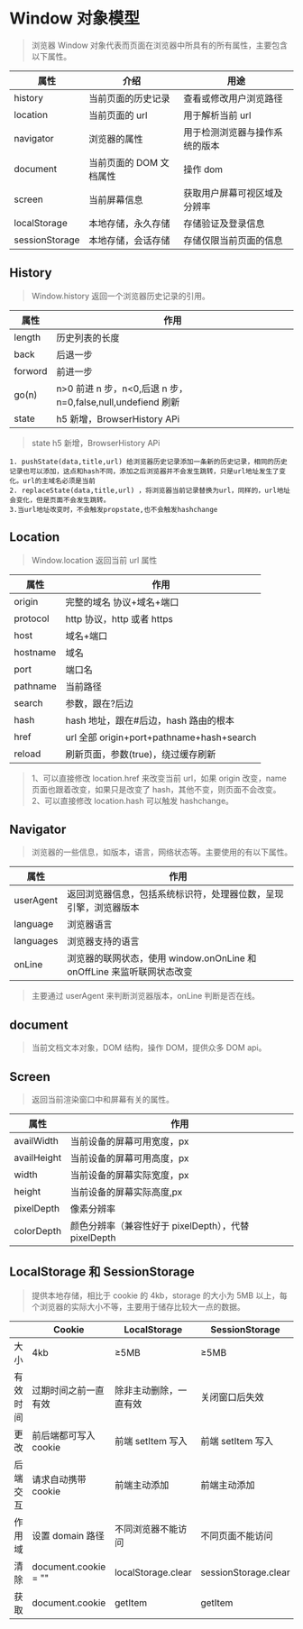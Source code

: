 # Window 对象模型

> 浏览器 Window 对象代表而页面在浏览器中所具有的所有属性，主要包含以下属性。

| 属性           | 介绍                    | 用途                           |
| -------------- | ----------------------- | ------------------------------ |
| history        | 当前页面的历史记录      | 查看或修改用户浏览路径         |
| location       | 当前页面的 url          | 用于解析当前 url               |
| navigator      | 浏览器的属性            | 用于检测浏览器与操作系统的版本 |
| document       | 当前页面的 DOM 文档属性 | 操作 dom                       |
| screen         | 当前屏幕信息            | 获取用户屏幕可视区域及分辨率   |
| localStorage   | 本地存储，永久存储      | 存储验证及登录信息             |
| sessionStorage | 本地存储，会话存储      | 存储仅限当前页面的信息         |

## History

> Window.history 返回一个浏览器历史记录的引用。

| 属性    | 作用                                                        |
| ------- | ----------------------------------------------------------- |
| length  | 历史列表的长度                                              |
| back    | 后退一步                                                    |
| forword | 前进一步                                                    |
| go(n)   | n>0 前进 n 步，n<0,后退 n 步，n=0,false,null,undefiend 刷新 |
| state   | h5 新增，BrowserHistory APi                                 |

> state h5 新增，BrowserHistory APi

    1. pushState(data,title,url) 给浏览器历史记录添加一条新的历史记录，相同的历史记录也可以添加，这点和hash不同，添加之后浏览器并不会发生跳转，只是url地址发生了变化。url的主域名必须是当前
    2. replaceState(data,title,url) ，将浏览器当前记录替换为url，同样的，url地址会变化，但是页面不会发生跳转。
    3.当url地址改变时，不会触发propstate,也不会触发hashchange

## Location

> Window.location 返回当前 url 属性

| 属性     | 作用                                      |
| -------- | ----------------------------------------- |
| origin   | 完整的域名 协议+域名+端口                 |
| protocol | http 协议，http 或者 https                |
| host     | 域名+端口                                 |
| hostname | 域名                                      |
| port     | 端口名                                    |
| pathname | 当前路径                                  |
| search   | 参数，跟在?后边                           |
| hash     | hash 地址，跟在#后边，hash 路由的根本     |
| href     | url 全部 origin+port+pathname+hash+search |
| reload   | 刷新页面，参数(true)，绕过缓存刷新        |

> 1、可以直接修改 location.href 来改变当前 url，如果 origin 改变，name 页面也跟着改变，如果只是改变了 hash，其他不变，则页面不会改变。  
>  2、可以直接修改 location.hash 可以触发 hashchange。

## Navigator

> 浏览器的一些信息，如版本，语言，网络状态等。主要使用的有以下属性。

| 属性      | 作用                                                                   |
| --------- | ---------------------------------------------------------------------- |
| userAgent | 返回浏览器信息，包括系统标识符，处理器位数，呈现引擎，浏览器版本       |
| language  | 浏览器语言                                                             |
| languages | 浏览器支持的语言                                                       |
| onLine    | 浏览器的联网状态，使用 window.onOnLine 和 onOffLine 来监听联网状态改变 |

> 主要通过 userAgent 来判断浏览器版本，onLine 判断是否在线。

## document

> 当前文档文本对象，DOM 结构，操作 DOM，提供众多 DOM api。

## Screen

> 返回当前渲染窗口中和屏幕有关的属性。

| 属性        | 作用                                                 |
| ----------- | ---------------------------------------------------- |
| availWidth  | 当前设备的屏幕可用宽度，px                           |
| availHeight | 当前设备的屏幕可用高度，px                           |
| width       | 当前设备的屏幕实际宽度，px                           |
| height      | 当前设备的屏幕实际高度,px                            |
| pixelDepth  | 像素分辨率                                           |
| colorDepth  | 颜色分辨率（兼容性好于 pixelDepth），代替 pixelDepth |

## LocalStorage 和 SessionStorage

> 提供本地存储，相比于 cookie 的 4kb，storage 的大小为 5MB 以上，每个浏览器的实际大小不等，主要用于储存比较大一点的数据。

|          | Cookie                | LocalStorage           | SessionStorage       |
| -------- | --------------------- | ---------------------- | -------------------- |
| 大小     | 4kb                   | ≥5MB                   | ≥5MB                 |
| 有效时间 | 过期时间之前一直有效  | 除非主动删除，一直有效 | 关闭窗口后失效       |
| 更改     | 前后端都可写入 cookie | 前端 setItem 写入      | 前端 setItem 写入    |
| 后端交互 | 请求自动携带 cookie   | 前端主动添加           | 前端主动添加         |
| 作用域   | 设置 domain 路径      | 不同浏览器不能访问     | 不同页面不能访问     |
| 清除     | document.cookie = ""  | localStorage.clear     | sessionStorage.clear |
| 获取     | document.cookie       | getItem                | getItem              |
